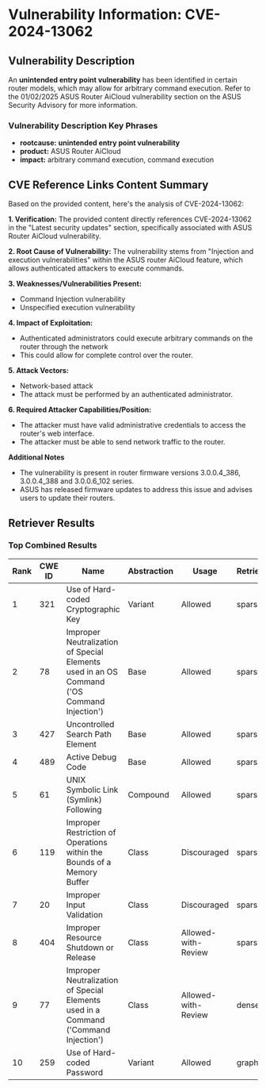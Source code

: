 # Vulnerability Information: CVE-2024-13062

## Vulnerability Description
An **unintended entry point vulnerability** has been identified in certain router models, which may allow for arbitrary command execution. Refer to the 01/02/2025 ASUS Router AiCloud vulnerability section on the ASUS Security Advisory for more information.

### Vulnerability Description Key Phrases
- **rootcause:** **unintended entry point vulnerability**
- **product:** ASUS Router AiCloud
- **impact:** arbitrary command execution, command execution

## CVE Reference Links Content Summary
Based on the provided content, here's the analysis of CVE-2024-13062:

**1. Verification:**
The provided content directly references CVE-2024-13062 in the "Latest security updates" section, specifically associated with ASUS Router AiCloud vulnerability.

**2. Root Cause of Vulnerability:**
The vulnerability stems from "Injection and execution vulnerabilities" within the ASUS router AiCloud feature, which allows authenticated attackers to execute commands.

**3. Weaknesses/Vulnerabilities Present:**
- Command Injection vulnerability
- Unspecified execution vulnerability

**4. Impact of Exploitation:**
- Authenticated administrators could execute arbitrary commands on the router through the network
- This could allow for complete control over the router.

**5. Attack Vectors:**
- Network-based attack
- The attack must be performed by an authenticated administrator.

**6. Required Attacker Capabilities/Position:**
- The attacker must have valid administrative credentials to access the router's web interface.
- The attacker must be able to send network traffic to the router.

**Additional Notes**
- The vulnerability is present in router firmware versions 3.0.0.4\_386, 3.0.0.4\_388 and 3.0.0.6\_102 series.
- ASUS has released firmware updates to address this issue and advises users to update their routers.

## Retriever Results

### Top Combined Results

| Rank | CWE ID | Name | Abstraction | Usage  | Retrievers | Individual Scores |
|------|--------|------|-------------|-------|------------|-------------------|
| 1 | 321 | Use of Hard-coded Cryptographic Key | Variant | Allowed | sparse | 0.195 |
| 2 | 78 | Improper Neutralization of Special Elements used in an OS Command ('OS Command Injection') | Base | Allowed | sparse | 0.189 |
| 3 | 427 | Uncontrolled Search Path Element | Base | Allowed | sparse | 0.187 |
| 4 | 489 | Active Debug Code | Base | Allowed | sparse | 0.184 |
| 5 | 61 | UNIX Symbolic Link (Symlink) Following | Compound | Allowed | sparse | 0.182 |
| 6 | 119 | Improper Restriction of Operations within the Bounds of a Memory Buffer | Class | Discouraged | sparse | 0.181 |
| 7 | 20 | Improper Input Validation | Class | Discouraged | sparse | 0.178 |
| 8 | 404 | Improper Resource Shutdown or Release | Class | Allowed-with-Review | sparse | 0.174 |
| 9 | 77 | Improper Neutralization of Special Elements used in a Command ('Command Injection') | Class | Allowed-with-Review | dense | 0.584 |
| 10 | 259 | Use of Hard-coded Password | Variant | Allowed | graph | 0.002 |

